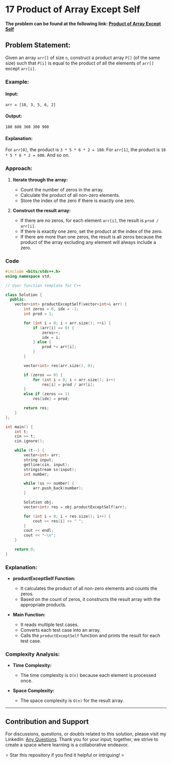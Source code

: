 # 17 Product of Array Except Self

**The problem can be found at the following link: [Product of Array Except Self](https://www.geeksforgeeks.org/problems/product-array-puzzle4525/1)**

## Problem Statement:

Given an array `arr[]` of size `n`, construct a product array `P[]` (of the same size) such that `P[i]` is equal to the product of all the elements of `arr[]` except `arr[i]`.

### Example:

#### Input:
```
arr = [10, 3, 5, 6, 2]
```

#### Output:
```
180 600 360 300 900
```

#### Explanation:
For `arr[0]`, the product is `3 * 5 * 6 * 2 = 180`.
For `arr[1]`, the product is `10 * 5 * 6 * 2 = 600`.
And so on.

### Approach:

1. **Iterate through the array:**
   - Count the number of zeros in the array.
   - Calculate the product of all non-zero elements.
   - Store the index of the zero if there is exactly one zero.
   
2. **Construct the result array:**
   - If there are no zeros, for each element `arr[i]`, the result is `prod / arr[i]`.
   - If there is exactly one zero, set the product at the index of the zero.
   - If there are more than one zeros, the result is all zeros because the product of the array excluding any element will always include a zero.

### Code

```cpp
#include <bits/stdc++.h>
using namespace std;

// User function template for C++

class Solution {
  public:
    vector<int> productExceptSelf(vector<int>& arr) {
        int zeros = 0, idx = -1;
        int prod = 1;

        for (int i = 0; i < arr.size(); ++i) {
            if (arr[i] == 0) {
                zeros++;
                idx = i;
            } else {
                prod *= arr[i];
            }
        }

        vector<int> res(arr.size(), 0);

        if (zeros == 0) {
            for (int i = 0; i < arr.size(); i++)
                res[i] = prod / arr[i];
        }
        else if (zeros == 1)
            res[idx] = prod;

        return res;
    }
};

int main() {
    int t;
    cin >> t;
    cin.ignore();

    while (t--) {
        vector<int> arr;
        string input;
        getline(cin, input);
        stringstream ss(input);
        int number;

        while (ss >> number) {
            arr.push_back(number);
        }

        Solution obj;
        vector<int> res = obj.productExceptSelf(arr);

        for (int i = 0; i < res.size(); i++) {
            cout << res[i] << " ";
        }
        cout << endl;
        cout << "~\n";
    }

    return 0;
}
```

### Explanation:

- **productExceptSelf Function:**
  - It calculates the product of all non-zero elements and counts the zeros.
  - Based on the count of zeros, it constructs the result array with the appropriate products.

- **Main Function:**
  - It reads multiple test cases.
  - Converts each test case into an array.
  - Calls the `productExceptSelf` function and prints the result for each test case.

### Complexity Analysis:

- **Time Complexity:**
  - The time complexity is `O(n)` because each element is processed once.

- **Space Complexity:**
  - The space complexity is `O(n)` for the result array.

---

## Contribution and Support

For discussions, questions, or doubts related to this solution, please visit my LinkedIn: [Any Questions](https://www.linkedin.com/in/aniket-yadav-2162ab239/). Thank you for your input; together, we strive to create a space where learning is a collaborative endeavor.

⭐ Star this repository if you find it helpful or intriguing! ⭐

